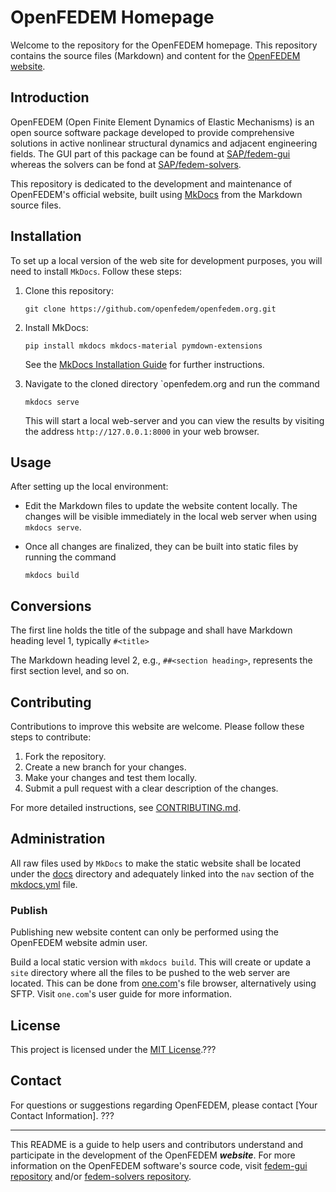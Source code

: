 OpenFEDEM Homepage
==================

Welcome to the repository for the OpenFEDEM homepage.
This repository contains the source files (Markdown) and content for the [OpenFEDEM website](https://www.openfedem.org).

## Introduction

OpenFEDEM (Open Finite Element Dynamics of Elastic Mechanisms) is an open source software package
developed to provide comprehensive solutions in active nonlinear structural dynamics and adjacent engineering fields.
The GUI part of this package can be found at [SAP/fedem-gui](https://github.com/SAP/fedem-gui)
whereas the solvers can be fond at [SAP/fedem-solvers](https://github.com/SAP/fedem-solvers).

This repository is dedicated to the development and maintenance of OpenFEDEM's official website,
built using [MkDocs](https://www.mkdocs.org/) from the Markdown source files.

## Installation

To set up a local version of the web site for development purposes, you will need to install `MkDocs`.
Follow these steps:

1. Clone this repository:

       git clone https://github.com/openfedem/openfedem.org.git

2. Install MkDocs:

       pip install mkdocs mkdocs-material pymdown-extensions

   See the [MkDocs Installation Guide](https://www.mkdocs.org/#installation) for further instructions.

3. Navigate to the cloned directory `openfedem.org and run the command

       mkdocs serve

   This will start a local web-server and you can view the results by visiting the address
   `http://127.0.0.1:8000` in your web browser.

## Usage

After setting up the local environment:

- Edit the Markdown files to update the website content locally.
  The changes will be visible immediately in the local web server when using `mkdocs serve`.

- Once all changes are finalized, they can be built into static files by running the command

      mkdocs build

## Conversions

The first line holds the title of the subpage and shall have Markdown heading level 1, typically `#<title>`

The Markdown heading level 2, e.g., `##<section heading>`, represents the first section level, and so on.

## Contributing

Contributions to improve this website are welcome. Please follow these steps to contribute:

1. Fork the repository.
2. Create a new branch for your changes.
3. Make your changes and test them locally.
4. Submit a pull request with a clear description of the changes.

For more detailed instructions, see [CONTRIBUTING.md](CONTRIBUTING.md).

## Administration

All raw files used by `MkDocs` to make the static website shall be located under the [docs](docs) directory
and adequately linked into the `nav` section of the [mkdocs.yml](mkdocs.yml) file.

### Publish

Publishing new website content can only be performed using the OpenFEDEM website admin user.

Build a local static version with `mkdocs build`. This will create or update a `site` directory where all the files
to be pushed to the web server are located. This can be done from [one.com](https://www.one.com)'s file browser, alternatively using SFTP.
Visit `one.com`'s user guide for more information.

## License

This project is licensed under the [MIT License](LICENSE).???

## Contact

For questions or suggestions regarding OpenFEDEM, please contact [Your Contact Information]. ???

---

This README is a guide to help users and contributors understand and participate in the development of the OpenFEDEM **_website_**. For more information on the OpenFEDEM software's source code, visit [fedem-gui repository](https://github.com/SAP/fedem-gui) and/or [fedem-solvers repository](https://github.com/SAP/fedem-solvers).

